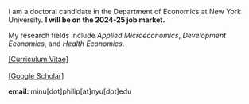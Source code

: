 
I am a doctoral candidate in the Department of Economics at New York University. 
<b> I will be on the 2024-25 job market. </b>

My research fields include *Applied Microeconomics*, *Development Economics*, and *Health Economics*. 
<!-- My broad research interests are in studying health and socio-economic choices/outcomes of individuals in developing countries, as well as the role of norms, identities, political economy or psychology in shaping them. -->


<a href="Files/PhilipMinu_CV.pdf">[Curriculum Vitae]</a>
<br>
<br><a href="https://scholar.google.com/citations?user=yqwUdjkAAAAJ&hl=en">[Google Scholar]</a>
<br>
<p> <b> email: </b> minu[dot]philip[at]nyu[dot]edu </p>






